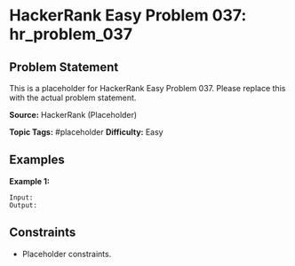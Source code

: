 # HackerRank Easy Problem 037: hr_problem_037

## Problem Statement

This is a placeholder for HackerRank Easy Problem 037.
Please replace this with the actual problem statement.

**Source:** HackerRank (Placeholder)

**Topic Tags:** #placeholder
**Difficulty:** Easy

## Examples

**Example 1:**

```
Input:
Output:
```

## Constraints

- Placeholder constraints.
